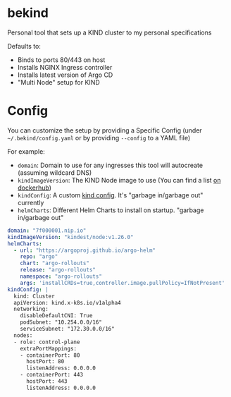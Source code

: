 # bekind
Personal tool that sets up a KIND cluster to my personal specifications

Defaults to:

* Binds to ports 80/443 on host
* Installs NGINX Ingress controller
* Installs latest version of Argo CD
* "Multi Node" setup for KIND

# Config

You can customize the setup by providing a Specific Config (under `~/.bekind/config.yaml` or by providing `--config` to a YAML file)

For example:

* `domain`: Domain to use for any ingresses this tool will autocreate (assuming wildcard DNS)
* `kindImageVersion`: The KIND Node image to use (You can find a list [on dockerhub](https://hub.docker.com/r/kindest/node/tags))
* `kindConfig`: A custom [kind config](https://kind.sigs.k8s.io/docs/user/configuration/). It's "garbage in/garbage out" currently
* `helmCharts`: Different Helm Charts to install on startup. "garbage in/garbage out"

```yaml
domain: "7f000001.nip.io"
kindImageVersion: "kindest/node:v1.26.0"
helmCharts:
  - url: "https://argoproj.github.io/argo-helm"
    repo: "argo"
    chart: "argo-rollouts"
    release: "argo-rollouts"
    namespace: "argo-rollouts"
    args: 'installCRDs=true,controller.image.pullPolicy=IfNotPresent'
kindConfig: |
  kind: Cluster
  apiVersion: kind.x-k8s.io/v1alpha4
  networking:
    disableDefaultCNI: True
    podSubnet: "10.254.0.0/16"
    serviceSubnet: "172.30.0.0/16"
  nodes:
  - role: control-plane
    extraPortMappings:
    - containerPort: 80
      hostPort: 80
      listenAddress: 0.0.0.0
    - containerPort: 443
      hostPort: 443
      listenAddress: 0.0.0.0
```
